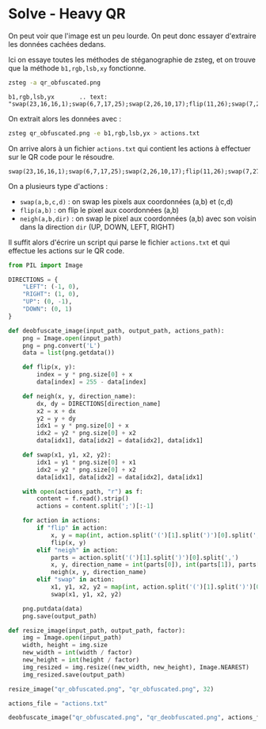 # Solve - Heavy QR

On peut voir que l'image est un peu lourde. On peut donc essayer d'extraire les données cachées dedans.

Ici on essaye toutes les méthodes de stéganographie de zsteg, et on trouve que la méthode `b1,rgb,lsb,xy` fonctionne.

```bash
zsteg -a qr_obfuscated.png
```

```
b1,rgb,lsb,yx       .. text: "swap(23,16,16,1);swap(6,7,17,25);swap(2,26,10,17);flip(11,26);swap(7,27,11,5);neigh(13,27,LEFT);swap(12,17,6,14);swap(4,12,13,17);neigh(5,15,LEFT);flip(23,14);flip(2,10);swap(1,16,16,11);flip(14,18);neigh(17,7,RIGHT);flip(19,21);neigh(4,4,UP);swap(9,23,25,"
```

On extrait alors les données avec :

```bash
zsteg qr_obfuscated.png -e b1,rgb,lsb,yx > actions.txt
``````

On arrive alors à un fichier `actions.txt` qui contient les actions à effectuer sur le QR code pour le résoudre.

```
swap(23,16,16,1);swap(6,7,17,25);swap(2,26,10,17);flip(11,26);swap(7,27,11,5);neigh(13,27,LEFT);swap(12,17,6,14);swap(4,12,13,17);neigh(5,15,LEFT);flip(23,14);flip(2,10);swap(1,16,16,11);...
```

On a plusieurs type d'actions :
- `swap(a,b,c,d)` : on swap les pixels aux coordonnées (a,b) et (c,d)
- `flip(a,b)` : on flip le pixel aux coordonnées (a,b)
- `neigh(a,b,dir)` : on swap le pixel aux coordonnées (a,b) avec son voisin dans la direction `dir` (UP, DOWN, LEFT, RIGHT)

Il suffit alors d'écrire un script qui parse le fichier `actions.txt` et qui effectue les actions sur le QR code.

```python
from PIL import Image

DIRECTIONS = {
    "LEFT": (-1, 0),
    "RIGHT": (1, 0),
    "UP": (0, -1),
    "DOWN": (0, 1)
}

def deobfuscate_image(input_path, output_path, actions_path):
    png = Image.open(input_path)
    png = png.convert('L')
    data = list(png.getdata())

    def flip(x, y):
        index = y * png.size[0] + x
        data[index] = 255 - data[index]

    def neigh(x, y, direction_name):
        dx, dy = DIRECTIONS[direction_name]
        x2 = x + dx
        y2 = y + dy
        idx1 = y * png.size[0] + x
        idx2 = y2 * png.size[0] + x2
        data[idx1], data[idx2] = data[idx2], data[idx1]

    def swap(x1, y1, x2, y2):
        idx1 = y1 * png.size[0] + x1
        idx2 = y2 * png.size[0] + x2
        data[idx1], data[idx2] = data[idx2], data[idx1]

    with open(actions_path, "r") as f:
        content = f.read().strip()
        actions = content.split(';')[:-1]

    for action in actions:
        if "flip" in action:
            x, y = map(int, action.split('(')[1].split(')')[0].split(','))
            flip(x, y)
        elif "neigh" in action:
            parts = action.split('(')[1].split(')')[0].split(',')
            x, y, direction_name = int(parts[0]), int(parts[1]), parts[2].strip()
            neigh(x, y, direction_name)
        elif "swap" in action:
            x1, y1, x2, y2 = map(int, action.split('(')[1].split(')')[0].split(','))
            swap(x1, y1, x2, y2)

    png.putdata(data)
    png.save(output_path)

def resize_image(input_path, output_path, factor):
    img = Image.open(input_path)
    width, height = img.size
    new_width = int(width / factor)
    new_height = int(height / factor)
    img_resized = img.resize((new_width, new_height), Image.NEAREST)
    img_resized.save(output_path)

resize_image("qr_obfuscated.png", "qr_obfuscated.png", 32)

actions_file = "actions.txt"

deobfuscate_image("qr_obfuscated.png", "qr_deobfuscated.png", actions_file)
``````